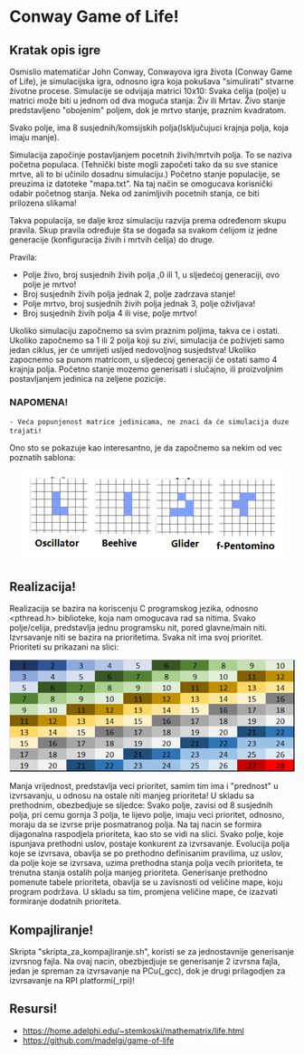 # Conway Game of Life!
## Kratak opis igre
Osmislio matematičar John Conway, Conwayova igra života (Conway Game of Life), je simulacijska igra, odnosno igra koja pokušava "simulirati" stvarne životne procese.
Simulacije se odvijaja matrici 10x10:
	Svaka ćelija (polje) u matrici može biti u jednom od dva moguća stanja: Živ ili Mrtav. Živo stanje predstavljeno "obojenim" poljem, dok je mrtvo stanje, praznim kvadratom.

 Svako polje, ima 8 susjednih/komsijskih polja(Isključujuci krajnja polja, koja imaju manje).

 Simulacija započinje postavljanjem pocetnih živih/mrtvih polja. To se naziva početna populaca. (Tehnički biste mogli započeti tako da su sve stanice mrtve, ali to bi učinilo dosadnu simulaciju.)
Početno stanje populacije, se preuzima iz datoteke "mapa.txt". Na taj način se omogucava korisnički odabir početnog stanja. Neka od zanimljivih pocetnih stanja, ce biti prilozena slikama!

 Takva populacija, se dalje kroz simulaciju razvija prema određenom skupu pravila. Skup pravila određuje šta se događa sa svakom ćelijom iz jedne generacije (konfiguracija živih i mrtvih ćelija) do druge.

 Pravila:
 - Polje živo, broj susjednih živih polja ,0 ili 1, u sljedećoj generaciji, ovo polje je mrtvo!
 - Broj susjednih živih polja jednak 2, polje zadrzava stanje!
 - Polje mrtvo, broj susjednih živih polja jednak 3, polje oživljava!
 - Broj susjednih živih polja 4 ili vise, polje mrtvo!

 Ukoliko simulaciju započnemo sa svim praznim poljima, takva ce i ostati. Ukoliko započnemo sa 1 ili 2 polja koji su zivi, simulacija će poživjeti samo jedan ciklus, jer će umrijeti usljed nedovoljnog susjedstva! Ukoliko zapocnemo sa punom matricom, u sljedecoj generaciji će ostati samo 4 krajnja polja. Početno stanje mozemo generisati i slučajno, ili proizvoljnim postavljanjem jedinica na zeljene pozicije.

### NAPOMENA!
	- Veća popunjenost matrice jedinicama, ne znaci da će simulacija duze trajati!

 Ono sto se pokazuje kao interesantno, je da započnemo sa nekim od vec poznatih sablona:

 <p align="center"> 
    <img src="./imgs/Sabloni.png" alt="Poznati Sabloni">
 </p>

## Realizacija!

 Realizacija se bazira na koriscenju C programskog jezika, odnosno <pthread.h> biblioteke, koja nam omogucava rad sa nitima. Svako polje/celija, predstavlja jednu programsku nit, pored glavne/main niti. Izvrsavanje niti se bazira na prioritetima.
 Svaka nit ima svoj prioritet. Prioriteti su prikazani na slici:

 <p align="center"> 
    <img src="./imgs/CGofLife.bmp" alt="Tabela Prioriteta">
 </p>

 Manja vrijednost, predstavlja veci prioritet, samim tim ima i "prednost" u izvrsavanju, u odnosu na ostale niti manjeg prioriteta!
 U skladu sa prethodnim, obezbedjuje se sljedce:
 Svako polje, zavisi od 8 susjednih polja, pri cemu gornja 3 polja, te lijevo polje, imaju veci prioritet, odnosno, moraju da se izvrse prije posmatranog polja. Na taj nacin se formira dijagonalna raspodjela prioriteta, kao sto se vidi na slici. Svako polje, koje ispunjava prethodni uslov, postaje konkurent za izvrsavanje. Evolucija polja koje se izvrsava, obavlja se po prethodno definisanim pravilima, uz uslov, da polje koje se izvrsava, uzima prethodna stanja polja vecih prioriteta, te trenutna stanja ostalih polja manjeg prioriteta.
 Generisanje prethodno pomenute tabele prioriteta, obavlja se u zavisnosti od veličine mape, koju program podržava. U skladu sa tim, promjena veličine mape, će izazvati formiranje dodatnih prioriteta.
## Kompajliranje!
Skripta "skripta_za_kompajliranje.sh", koristi se za jednostavnije generisanje izvrsnog fajla. Na ovaj nacin, obezbjedjuje se generisanje 2 izvrsna fajla, jedan je spreman za izvrsavanje na PCu(_gcc), dok je drugi prilagodjen za izvrsavanje na RPI platformi(_rpi)!


## Resursi!
 - https://home.adelphi.edu/~stemkoski/mathematrix/life.html
 - https://github.com/madelgi/game-of-life